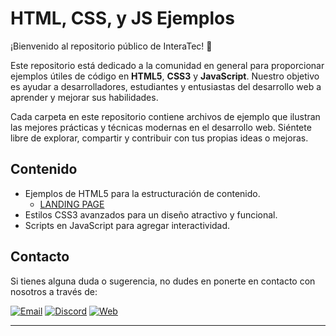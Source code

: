 # HTML, CSS, y JS Ejemplos

¡Bienvenido al repositorio público de InteraTec! 🎉

Este repositorio está dedicado a la comunidad en general para proporcionar ejemplos útiles de código en **HTML5**, **CSS3** y **JavaScript**. Nuestro objetivo es ayudar a desarrolladores, estudiantes y entusiastas del desarrollo web a aprender y mejorar sus habilidades.

Cada carpeta en este repositorio contiene archivos de ejemplo que ilustran las mejores prácticas y técnicas modernas en el desarrollo web. Siéntete libre de explorar, compartir y contribuir con tus propias ideas o mejoras.

## Contenido

- Ejemplos de HTML5 para la estructuración de contenido.
    * [LANDING PAGE](./Ejemplos/LandingPage/README.md)
- Estilos CSS3 avanzados para un diseño atractivo y funcional.
- Scripts en JavaScript para agregar interactividad.

## Contacto

Si tienes alguna duda o sugerencia, no dudes en ponerte en contacto con nosotros a través de:

[![Email](https://img.shields.io/badge/Email-Envianos_un_correo-61aced?style=for-the-badge&logo=maildotru&logoColor=white&labelColor=101010)](mailto:cotacto@interatec.mx)
[![Discord](https://img.shields.io/badge/Discord-Chat_comunidad-5865F2?style=for-the-badge&logo=discord&logoColor=white&labelColor=101010)](https://discord.gg/4wWMSvgCXG)
[![Web](https://img.shields.io/badge/Links_de_interés-interatec.mx-39E09B?style=for-the-badge&logo=linktree&logoColor=white&labelColor=101010)](https://interatec.mx)


---

